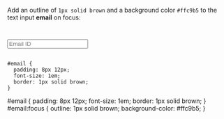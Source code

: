 Add an outline of `1px solid brown`
and a background color `#ffc9b5`
to the text input **email** on focus:

<codeblock language="css" type="exercise" testMode="fixedInput">
<code>
<panel language="html">
<input type="email" id="email" placeholder="Email ID">
</panel>
<panel language="css">
#email {
  padding: 8px 12px;
  font-size: 1em;
  border: 1px solid brown;
}
</panel>
</code>

<solution>
#email {
  padding: 8px 12px;
  font-size: 1em;
  border: 1px solid brown;
}
#email:focus {
  outline: 1px solid brown;
  background-color: #ffc9b5;
}
</solution>
</codeblock>